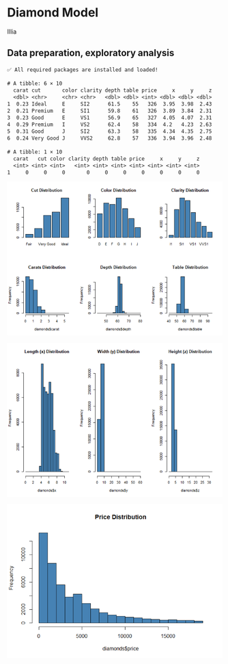 # Diamond Model
Illia

## Data preparation, exploratory analysis

    ✅ All required packages are installed and loaded!

    # A tibble: 6 × 10
      carat cut       color clarity depth table price     x     y     z
      <dbl> <chr>     <chr> <chr>   <dbl> <dbl> <int> <dbl> <dbl> <dbl>
    1  0.23 Ideal     E     SI2      61.5    55   326  3.95  3.98  2.43
    2  0.21 Premium   E     SI1      59.8    61   326  3.89  3.84  2.31
    3  0.23 Good      E     VS1      56.9    65   327  4.05  4.07  2.31
    4  0.29 Premium   I     VS2      62.4    58   334  4.2   4.23  2.63
    5  0.31 Good      J     SI2      63.3    58   335  4.34  4.35  2.75
    6  0.24 Very Good J     VVS2     62.8    57   336  3.94  3.96  2.48

    # A tibble: 1 × 10
      carat   cut color clarity depth table price     x     y     z
      <int> <int> <int>   <int> <int> <int> <int> <int> <int> <int>
    1     0     0     0       0     0     0     0     0     0     0

![](diamond_report.markdown_strict_files/figure-markdown_strict/unnamed-chunk-1-1.png)

![](diamond_report.markdown_strict_files/figure-markdown_strict/unnamed-chunk-1-2.png)

![](diamond_report.markdown_strict_files/figure-markdown_strict/unnamed-chunk-1-3.png)

  
